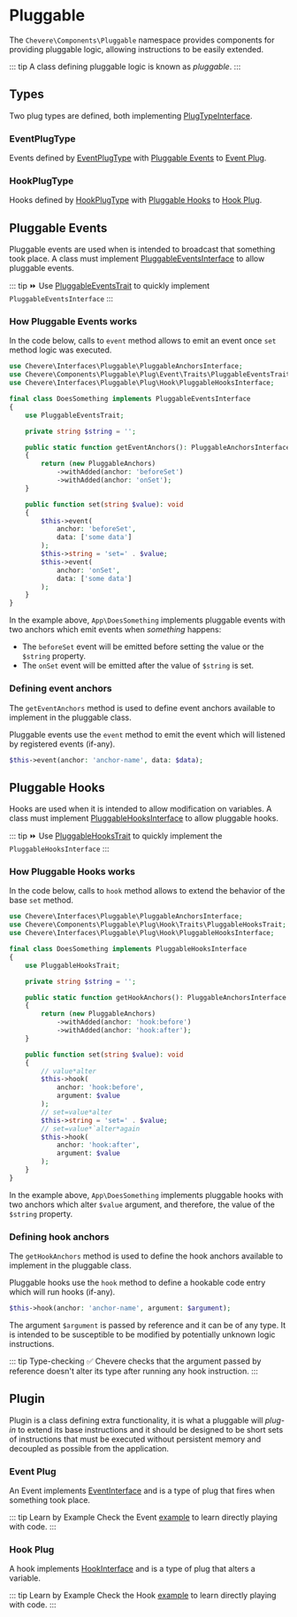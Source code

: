 # Pluggable

The `Chevere\Components\Pluggable` namespace provides components for providing pluggable logic, allowing instructions to be easily extended.

::: tip
A class defining pluggable logic is known as _pluggable_.
:::

## Types

Two plug types are defined, both implementing [PlugTypeInterface](../reference/Chevere/Interfaces/Pluggable/PlugTypeInterface.md).

### EventPlugType

Events defined by [EventPlugType](../reference/Chevere/Components/Pluggable/Types/EventPlugType.md) with [Pluggable Events](#pluggable-events) to [Event Plug](#event-plug).

### HookPlugType

Hooks defined by [HookPlugType](../reference/Chevere/Components/Pluggable/Types/HookPlugType.md) with [Pluggable Hooks](#pluggable-hooks) to [Hook Plug](#hook-plug).

## Pluggable Events

Pluggable events are used when is intended to broadcast that something took place. A class must implement [PluggableEventsInterface](../reference/Chevere/Interfaces/Pluggable/Plug/Event/PluggableEventsInterface.md) to allow pluggable events.

::: tip
⏩ Use [PluggableEventsTrait](https://github.com/chevere/chevere/blob/master/src/Chevere/Components/Pluggable/Plug/Event/Traits/PluggableEventsTrait.php) to quickly implement `PluggableEventsInterface`
:::

### How Pluggable Events works

In the code below, calls to `event` method allows to emit an event once `set` method logic was executed.

```php
use Chevere\Interfaces\Pluggable\PluggableAnchorsInterface;
use Chevere\Components\Pluggable\Plug\Event\Traits\PluggableEventsTrait;
use Chevere\Interfaces\Pluggable\Plug\Hook\PluggableHooksInterface;

final class DoesSomething implements PluggableEventsInterface
{
    use PluggableEventsTrait;

    private string $string = '';

    public static function getEventAnchors(): PluggableAnchorsInterface
    {
        return (new PluggableAnchors)
            ->withAdded(anchor: 'beforeSet')
            ->withAdded(anchor: 'onSet');
    }

    public function set(string $value): void
    {
        $this->event(
            anchor: 'beforeSet',
            data: ['some data']
        );
        $this->string = 'set=' . $value;
        $this->event(
            anchor: 'onSet',
            data: ['some data']
        );
    }
}
```

In the example above, `App\DoesSomething` implements pluggable events with two anchors which emit events when _something_ happens:

* The `beforeSet` event will be emitted before setting the value or the `$string` property.
* The `onSet` event will be emitted after the value of `$string` is set.

### Defining event anchors

The `getEventAnchors` method is used to define event anchors available to implement in the pluggable class.

Pluggable events use the `event` method to emit the event which will listened by registered events (if-any).

```php
$this->event(anchor: 'anchor-name', data: $data);
```

## Pluggable Hooks

Hooks are used when it is intended to allow modification on variables. A class must implement [PluggableHooksInterface](../reference/Chevere/Interfaces/Pluggable/Plug/Hook/PluggableHooksInterface.md) to allow pluggable hooks.

::: tip
⏩ Use [PluggableHooksTrait](https://github.com/chevere/chevere/blob/master/src/Chevere/Components/Pluggable/Plug/Hook/Traits/PluggableHooksTrait.php) to quickly implement the `PluggableHooksInterface`
:::

### How Pluggable Hooks works

In the code below, calls to `hook` method allows to extend the behavior of the base `set` method.

```php
use Chevere\Interfaces\Pluggable\PluggableAnchorsInterface;
use Chevere\Components\Pluggable\Plug\Hook\Traits\PluggableHooksTrait;
use Chevere\Interfaces\Pluggable\Plug\Hook\PluggableHooksInterface;

final class DoesSomething implements PluggableHooksInterface
{
    use PluggableHooksTrait;

    private string $string = '';

    public static function getHookAnchors(): PluggableAnchorsInterface
    {
        return (new PluggableAnchors)
            ->withAdded(anchor: 'hook:before')
            ->withAdded(anchor: 'hook:after');
    }

    public function set(string $value): void
    {
        // value*alter
        $this->hook(
            anchor: 'hook:before',
            argument: $value
        );
        // set=value*alter
        $this->string = 'set=' . $value;
        // set=value*`alter*again
        $this->hook(
            anchor: 'hook:after',
            argument: $value
        );
    }
}
```

In the example above, `App\DoesSomething` implements pluggable hooks with two anchors which alter `$value` argument, and therefore, the value of the `$string` property.

### Defining hook anchors

The `getHookAnchors` method is used to define the hook anchors available to implement in the pluggable class.

Pluggable hooks use the `hook` method to define a hookable code entry which will run hooks (if-any).

```php
$this->hook(anchor: 'anchor-name', argument: $argument);
```

The argument `$argument` is passed by reference and it can be of any type. It is intended to be susceptible to be modified by potentially unknown logic instructions.

::: tip Type-checking
✅ Chevere checks that the argument passed by reference doesn't alter its type after running any hook instruction.
:::

## Plugin

Plugin is a class defining extra functionality, it is what a pluggable will _plug-in_ to extend its base instructions and it should be designed to be short sets of instructions that must be executed without persistent memory and decoupled as possible from the application.

### Event Plug

An Event implements [EventInterface](../reference/Chevere/Interfaces/Pluggable/Plug/Event/EventInterface.md) and is a type of plug that fires when something took place.

::: tip Learn by Example
Check the Event [example](https://github.com/chevere/examples/tree/master/00.HelloWorld#03eventphp) to learn directly playing with code.
:::

### Hook Plug

A hook implements [HookInterface](../reference/Chevere/Interfaces/Pluggable/Plug/Hook/HookInterface.md) and is a type of plug that alters a variable.

::: tip Learn by Example
Check the Hook [example](https://github.com/chevere/examples/tree/master/00.HelloWorld#02hookphp) to learn directly playing with code.
:::
